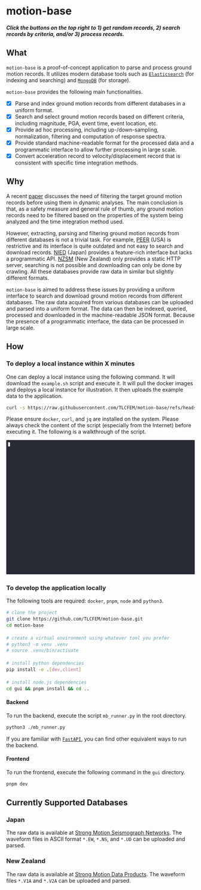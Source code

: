 # motion-base

***Click the buttons on the top right to 1) get random records, 2) search records by criteria, and/or 3) process records.***

## What

`motion-base` is a proof-of-concept application to parse and process ground motion records.
It utilizes modern database tools such as [`Elasticsearch`](https://www.elastic.co/elasticsearch)
(for indexing and searching) and [`MongoDB`](https://www.mongodb.com/) (for storage).

`motion-base` provides the following main functionalities.

- [x] Parse and index ground motion records from different databases in a uniform format.
- [x] Search and select ground motion records based on different criteria, including magnitude, PGA, event time, event location, etc.
- [x] Provide ad hoc processing, including up-/down-sampling, normalization, filtering and computation of response spectra.
- [x] Provide standard machine-readable format for the processed data and a programmatic interface to allow further processing in large scale.
- [x] Convert acceleration record to velocity/displacement record that is consistent with specific time integration methods.

## Why

A recent [paper](https://doi.org/10.1080/13632469.2024.2372814) discusses the need of filtering the target ground
motion records before using them in dynamic analyses.
The main conclusion is that, as a safety measure and general rule of thumb, any ground motion records need to be filtered
based on the properties of the system being analyzed and the time integration method used.

However, extracting, parsing and filtering ground motion records from different databases is not a trivial task.
For example, [PEER](https://ngawest2.berkeley.edu/) (USA) is restrictive and its interface is quite outdated and not easy to search and download records.
[NIED](https://www.kyoshin.bosai.go.jp/) (Japan) provides a feature-rich interface but lacks a programmatic API.
[NZSM](https://data.geonet.org.nz/seismic-products/strong-motion/volume-products/) (New Zealand) only provides a static HTTP server, searching is not possible and downloading can only be done by crawling.
All these databases provide raw data in similar but slightly different formats.

`motion-base` is aimed to address these issues by providing a uniform interface to search and download ground motion records from different databases.
The raw data acquired from various databases can be uploaded and parsed into a uniform format.
The data can then be indexed, queried, processed and downloaded in the machine-readable JSON format.
Because the presence of a programmatic interface, the data can be processed in large scale.

## How

### To deploy a local instance within X minutes

One can deploy a local instance using the following command.
It will download the `example.sh` script and execute it.
It will pull the docker images and deploys a local instance for illustration.
It then uploads the example data to the application.

```bash
curl -s https://raw.githubusercontent.com/TLCFEM/motion-base/refs/heads/master/scripts/example.sh -o example.sh && bash example.sh
```

Please ensure `docker`, `curl`, and `jq` are installed on the system.
Please always check the content of the script (especially from the Internet) before executing it.
The following is a walkthrough of the script.

[![walkthrough](https://raw.githubusercontent.com/TLCFEM/motion-base/refs/heads/master/docs/demo.gif)](https://asciinema.org/a/FYpQv4PFufAEArqzWBOyodzeQ)

### To develop the application locally

The following tools are required: `docker`, `pnpm`, `node` and `python3`.

```bash
# clone the project
git clone https://github.com/TLCFEM/motion-base.git
cd motion-base

# create a virtual environment using whatever tool you prefer
# python3 -m venv .venv
# source .venv/bin/activate

# install python dependencies
pip install -e .[dev,client]

# install node.js dependencies
cd gui && pnpm install && cd ..
```

#### Backend

To run the backend, execute the script `mb_runner.py` in the root directory.

```bash
python3 ./mb_runner.py
```

If you are familiar with [`FastAPI`](https://fastapi.tiangolo.com/), you can find other equivalent ways to run the backend.

#### Frontend

To run the frontend, execute the following command in the `gui` directory.

```bash
pnpm dev
```

## Currently Supported Databases

### Japan

The raw data is available at [Strong Motion Seismograph Networks](https://www.kyoshin.bosai.go.jp/).
The waveform files in ASCII format `*.EW`, `*.NS`, and `*.UD` can be uploaded and parsed.

### New Zealand

The raw data is available at [Strong Motion Data Products](https://www.geonet.org.nz/data/types/strong_motion).
The waveform files `*.V1A` and `*.V2A` can be uploaded and parsed.

